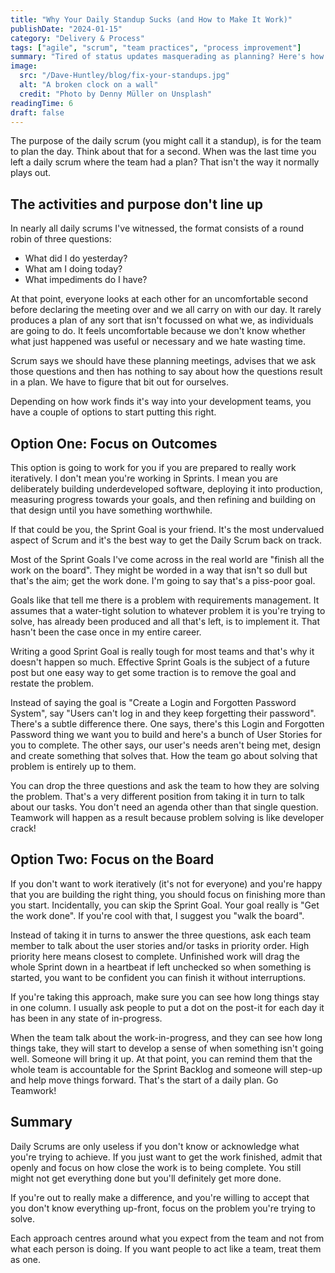 ```yaml
---
title: "Why Your Daily Standup Sucks (and How to Make It Work)"
publishDate: "2024-01-15"
category: "Delivery & Process"
tags: ["agile", "scrum", "team practices", "process improvement"]
summary: "Tired of status updates masquerading as planning? Here's how to transform your daily standup from a mind-numbing ritual into an actual planning session that drives results."
image:
  src: "/Dave-Huntley/blog/fix-your-standups.jpg"
  alt: "A broken clock on a wall"
  credit: "Photo by Denny Müller on Unsplash"
readingTime: 6
draft: false
---
```


The purpose of the daily scrum (you might call it a standup), is for the team to plan the day. Think about that for a second. When was the last time you left a daily scrum where the team had a plan? That isn't the way it normally plays out.

## The activities and purpose don't line up
In nearly all daily scrums I've witnessed, the format consists of a round robin of three questions:

- What did I do yesterday?
- What am I doing today?
- What impediments do I have?

At that point, everyone looks at each other for an uncomfortable second before declaring the meeting over and we all carry on with our day. It rarely produces a plan of any sort that isn't focussed on what we, as individuals are going to do. It feels uncomfortable because we don't know whether what just happened was useful or necessary and we hate wasting time.

Scrum says we should have these planning meetings, advises that we ask those questions and then has nothing to say about how the questions result in a plan. We have to figure that bit out for ourselves.

Depending on how work finds it's way into your development teams, you have a couple of options to start putting this right.

## Option One: Focus on Outcomes
This option is going to work for you if you are prepared to really work iteratively. I don't mean you're working in Sprints. I mean you are deliberately building underdeveloped software, deploying it into production, measuring progress towards your goals, and then refining and building on that design until you have something worthwhile.

If that could be you, the Sprint Goal is your friend. It's the most undervalued aspect of Scrum and it's the best way to get the Daily Scrum back on track.

Most of the Sprint Goals I've come across in the real world are "finish all the work on the board". They might be worded in a way that isn't so dull but that's the aim; get the work done. I'm going to say that's a piss-poor goal.

Goals like that tell me there is a problem with requirements management. It assumes that a water-tight solution to whatever problem it is you're trying to solve, has already been produced and all that's left, is to implement it. That hasn't been the case once in my entire career.

Writing a good Sprint Goal is really tough for most teams and that's why it doesn't happen so much. Effective Sprint Goals is the subject of a future post but one easy way to get some traction is to remove the goal and restate the problem.

Instead of saying the goal is "Create a Login and Forgotten Password System", say "Users can't log in and they keep forgetting their password". There's a subtle difference there. One says, there's this Login and Forgotten Password thing we want you to build and here's a bunch of User Stories for you to complete. The other says, our user's needs aren't being met, design and create something that solves that. How the team go about solving that problem is entirely up to them.

You can drop the three questions and ask the team to how they are solving the problem. That's a very different position from taking it in turn to talk about our tasks. You don't need an agenda other than that single question. Teamwork will happen as a result because problem solving is like developer crack!

## Option Two: Focus on the Board
If you don't want to work iteratively (it's not for everyone) and you're happy that you are building the right thing, you should focus on finishing more than you start. Incidentally, you can skip the Sprint Goal. Your goal really is "Get the work done". If you're cool with that, I suggest you "walk the board".

Instead of taking it in turns to answer the three questions, ask each team member to talk about the user stories and/or tasks in priority order. High priority here means closest to complete. Unfinished work will drag the whole Sprint down in a heartbeat if left unchecked so when something is started, you want to be confident you can finish it without interruptions.

If you're taking this approach, make sure you can see how long things stay in one column. I usually ask people to put a dot on the post-it for each day it has been in any state of in-progress.

When the team talk about the work-in-progress, and they can see how long things take, they will start to develop a sense of when something isn't going well. Someone will bring it up. At that point, you can remind them that the whole team is accountable for the Sprint Backlog and someone will step-up and help move things forward. That's the start of a daily plan. Go Teamwork!

## Summary
Daily Scrums are only useless if you don't know or acknowledge what you're trying to achieve. If you just want to get the work finished, admit that openly and focus on how close the work is to being complete. You still might not get everything done but you'll definitely get more done.

If you're out to really make a difference, and you're willing to accept that you don't know everything up-front, focus on the problem you're trying to solve.

Each approach centres around what you expect from the team and not from what each person is doing. If you want people to act like a team, treat them as one.